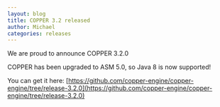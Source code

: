 ```yaml
---
layout: blog
title: COPPER 3.2 released
author: Michael
categories: releases
---
```


We are proud to announce COPPER 3.2.0

COPPER has been upgraded to ASM 5.0, so Java 8 is now supported!

You can get it here:
[https://github.com/copper-engine/copper-engine/tree/release-3.2.0](https://github.com/copper-engine/copper-engine/tree/release-3.2.0)